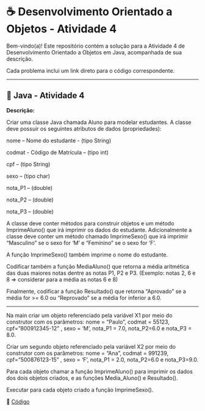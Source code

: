 # ☕ Desenvolvimento Orientado a Objetos - Atividade 4

Bem-vindo(a)! Este repositório contém a solução para a Atividade 4 de Desenvolvimento Orientado a Objetos em Java, acompanhada de sua descrição.  

Cada problema inclui um link direto para o código correspondente. 

---

## 📄 Java - Atividade 4
  
**Descrição:**

Criar uma classe Java chamada Aluno para modelar estudantes. A classe deve possuir os seguintes
atributos de dados (propriedades):

nome – Nome do estudante - (tipo String)

codmat - Código de Matrícula – (tipo int)

cpf – (tipo String)

sexo – (tipo char)

nota_P1 – (double)

nota_P2 – (double)

nota_P3 – (double)

A classe deve conter métodos para construir objetos e um método ImprimeAluno() que irá imprimir os
dados do estudante. Adicionalmente a classe deve conter um método chamado ImprimeSexo() que irá
imprimir “Masculino” se o sexo for ‘M’ e “Feminino” se o sexo for ‘F’.

A função ImprimeSexo() também imprime o nome do estudante.

Codificar também a função MediaAluno() que retorna a média aritmética das duas maiores notas dentre as
notas P1, P2 e P3. (Exemplo: notas 2, 6 e 8 => considerar para a média as notas 6 e 8)

Finalmente, codificar a função Resultado() que retorna “Aprovado” se a média for >= 6.0 ou “Reprovado”
se a média for inferior a 6.0.

---

Na main criar um objeto referenciado pela variável X1 por meio do construtor com os parâmetros: nome = “Paulo”, codmat = 55123, cpf=”800912345-12” , sexo = ‘M’, nota_P1 = 7.0, nota_P2=6.0 e nota_P3 = 8.0.
   
Criar um segundo objeto referenciado pela variável X2 por meio do construtor com os parâmetros: nome =
“Ana”, codmat = 991239, cpf=”500876123-15” , sexo = ‘F’, nota_P1 = 2.0, nota_P2=6.0 e nota_P3=9.0.

Para cada objeto chamar a função ImprimeAluno() para imprimir os dados dos dois objetos criados, e as
funções Media_Aluno() e Resultado().

Executar para cada objeto criado a função ImprimeSexo().

🔗 [Código](https://github.com/Miguel-Russo/Faculdade/tree/main/2%C2%B0%20Semestre%20-%202024_2/Desenvolvimento%20Orientado%20a%20Objetos/Atividade_4)
